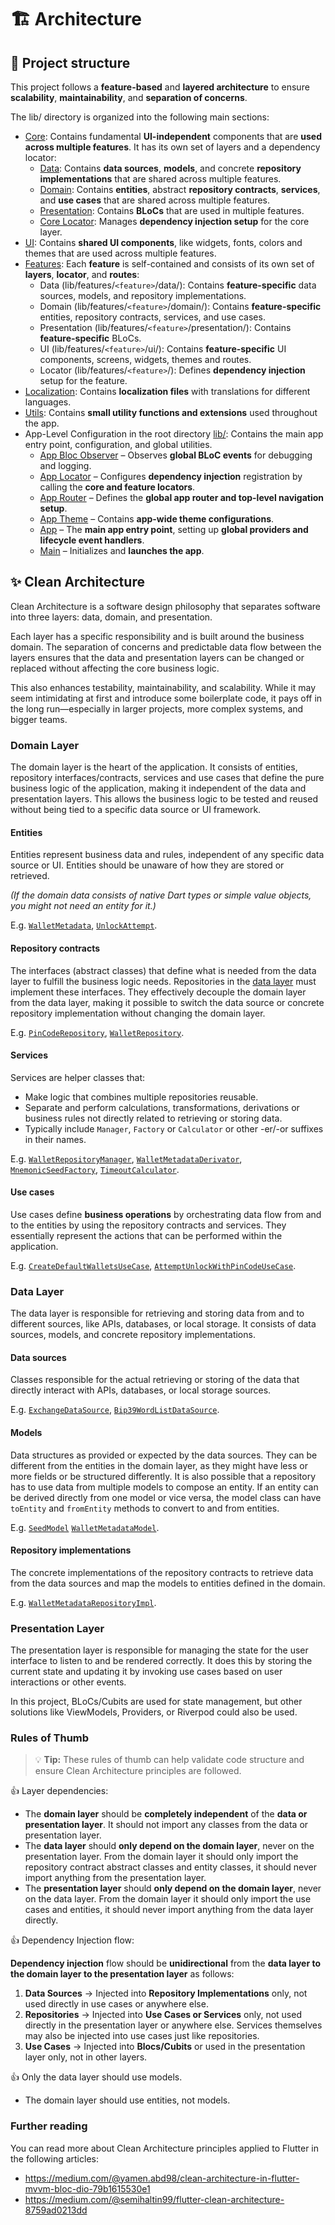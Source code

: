 # 🏗 Architecture

## 📁 Project structure

This project follows a **feature-based** and **layered architecture** to ensure **scalability**, **maintainability**, and **separation of concerns**.

The lib/ directory is organized into the following main sections:

- [Core](lib/core/): Contains fundamental **UI-independent** components that are **used across multiple features**. It has its own set of layers and a dependency locator:
  - [Data](lib/core/data/): Contains **data sources**, **models**, and concrete **repository implementations** that are shared across multiple features.
  - [Domain](lib/core/domain/): Contains **entities**, abstract **repository contracts**, **services**, and **use cases** that are shared across multiple features.
  - [Presentation](lib/core/presentation/): Contains **BLoCs** that are used in multiple features.
  - [Core Locator](lib/core/): Manages **dependency injection setup** for the core layer.
- [UI](lib/ui/): Contains **shared UI components**, like widgets, fonts, colors and themes that are used across multiple features.
- [Features](lib/features/): Each **feature** is self-contained and consists of its own set of **layers**, **locator**, and **routes**:
  - Data (lib/features/`<feature>`/data/): Contains **feature-specific** data sources, models, and repository implementations.
  - Domain (lib/features/`<feature>`/domain/): Contains **feature-specific** entities, repository contracts, services, and use cases.
  - Presentation (lib/features/`<feature>`/presentation/): Contains **feature-specific** BLoCs.
  - UI (lib/features/`<feature>`/ui/): Contains **feature-specific** UI components, screens, widgets, themes and routes.
  - Locator (lib/features/`<feature>`/): Defines **dependency injection** setup for the feature.
- [Localization](lib/l10n/): Contains **localization files** with translations for different languages.
- [Utils](lib/utils/): Contains **small utility functions and extensions** used throughout the app.
- App-Level Configuration in the root directory [lib/](lib/): Contains the main app entry point, configuration, and global utilities.
  - [App Bloc Observer](app_bloc_observer.dart) – Observes **global BLoC events** for debugging and logging.
  - [App Locator](app_locator.dart) – Configures **dependency injection** registration by calling the **core and feature locators**.
  - [App Router](app_router.dart) – Defines the **global app router and top-level navigation setup**.
  - [App Theme](app_theme.dart) – Contains **app-wide theme configurations**.
  - [App](app.dart) – The **main app entry point**, setting up **global providers and lifecycle event handlers**.
  - [Main](main.dart) – Initializes and **launches the app**.

## ✨ Clean Architecture

Clean Architecture is a software design philosophy that separates software into three layers: data, domain, and presentation.

Each layer has a specific responsibility and is built around the business domain. The separation of concerns and predictable data flow between the layers ensures that the data and presentation layers can be changed or replaced without affecting the core business logic.

This also enhances testability, maintainability, and scalability. While it may seem intimidating at first and introduce some boilerplate code, it pays off in the long run—especially in larger projects, more complex systems, and bigger teams.

### Domain Layer

The domain layer is the heart of the application. It consists of entities, repository interfaces/contracts, services and use cases that define the pure business logic of the application, making it independent of the data and presentation layers. This allows the business logic to be tested and reused without being tied to a specific data source or UI framework.

#### Entities

Entities represent business data and rules, independent of any specific data source or UI. Entities should be unaware of how they are stored or retrieved.

_(If the domain data consists of native Dart types or simple value objects, you might not need an entity for it.)_

E.g. [`WalletMetadata`](lib/features/wallet/domain/entities/wallet_metadata.dart), [`UnlockAttempt`](lib/features/pin_code/domain/entities/unlock_attempt.dart).

#### Repository contracts

The interfaces (abstract classes) that define what is needed from the data layer to fulfill the business logic needs. Repositories in the [data layer](#data-layer) must implement these interfaces. They effectively decouple the domain layer from the data layer, making it possible to switch the data source or concrete repository implementation without changing the domain layer.

E.g. [`PinCodeRepository`](lib/features/pin_code/domain/repositories/pin_code_repository.dart), [`WalletRepository`](lib/features/wallet/domain/repositories/wallet_repository.dart).

#### Services

Services are helper classes that:

- Make logic that combines multiple repositories reusable.
- Separate and perform calculations, transformations, derivations or business rules not directly related to retrieving or storing data.
- Typically include `Manager`, `Factory` or `Calculator` or other -er/-or suffixes in their names.

E.g. [`WalletRepositoryManager`](lib/core/domain/services/wallet_repository_manager.dart), [`WalletMetadataDerivator`](lib/core/domain/services/wallet_metadata_derivation_service.dart), [`MnemonicSeedFactory`](lib/core/domain/services/mnemonic_seed_factory.dart), [`TimeoutCalculator`](lib/features/pin_code/domain/services/timeout_calculator.dart).

#### Use cases

Use cases define **business operations** by orchestrating data flow from and to the entities by using the repository contracts and services. They essentially represent the actions that can be performed within the application.

E.g. [`CreateDefaultWalletsUseCase`](lib/features/onboarding/domain/usecases/create_default_wallets_usecase.dart), [`AttemptUnlockWithPinCodeUseCase`](lib/features/app_unlock/domain/usecases/attempt_unlock_with_pin_code_usecase.dart).

### Data Layer

The data layer is responsible for retrieving and storing data from and to different sources, like APIs, databases, or local storage. It consists of data sources, models, and concrete repository implementations.

#### Data sources

Classes responsible for the actual retrieving or storing of the data that directly interact with APIs, databases, or local storage sources.

E.g. [`ExchangeDataSource`](lib/core/data/datasources/exchange_data_source.dart), [`Bip39WordListDataSource`](lib/features/recover_wallet/data/datasources/bip39_word_list_data_source.dart).

#### Models

Data structures as provided or expected by the data sources. They can be different from the entities in the domain layer, as they might have less or more fields or be structured differently. It is also possible that a repository has to use data from multiple models to compose an entity. If an entity can be derived directly from one model or vice versa, the model class can have `toEntity` and `fromEntity` methods to convert to and from entities.

E.g. [`SeedModel`](lib/core/data/models/seed_model.dart) [`WalletMetadataModel`](lib/core/data/models/wallet_metadata_model.dart).

#### Repository implementations

The concrete implementations of the repository contracts to retrieve data from the data sources and map the models to entities defined in the domain.

E.g. [`WalletMetadataRepositoryImpl`](lib/core/data/repositories/hive_wallet_metadata_repository_impl.dart).

### Presentation Layer

The presentation layer is responsible for managing the state for the user interface to listen to and be rendered correctly. It does this by storing the current state and updating it by invoking use cases based on user interactions or other events.

In this project, BLoCs/Cubits are used for state management, but other solutions like ViewModels, Providers, or Riverpod could also be used.

### Rules of Thumb

> 💡 **Tip:** These rules of thumb can help validate code structure and ensure Clean Architecture principles are followed.

👍 Layer dependencies:

- The **domain layer** should be **completely independent** of the **data or presentation layer**. It should not import any classes from the data or presentation layer.
- The **data layer** should **only depend on the domain layer**, never on the presentation layer. From the domain layer it should only import the repository contract abstract classes and entity classes, it should never import anything from the presentation layer.
- The **presentation layer** should **only depend on the domain layer**, never on the data layer. From the domain layer it should only import the use cases and entities, it should never import anything from the data layer directly.

👍 Dependency Injection flow:

**Dependency injection** flow should be **unidirectional** from the **data layer to the domain layer to the presentation layer** as follows:

1. **Data Sources** → Injected into **Repository Implementations** only, not used directly in use cases or anywhere else.
2. **Repositories** → Injected into **Use Cases or Services** only, not used directly in the presentation layer or anywhere else. Services themselves may also be injected into use cases just like repositories.
3. **Use Cases** → Injected into **Blocs/Cubits** or used in the presentation layer only, not in other layers.

👍 Only the data layer should use models.

- The domain layer should use entities, not models.

### Further reading

You can read more about Clean Architecture principles applied to Flutter in the following articles:

- https://medium.com/@yamen.abd98/clean-architecture-in-flutter-mvvm-bloc-dio-79b1615530e1
- https://medium.com/@semihaltin99/flutter-clean-architecture-8759ad0213dd
